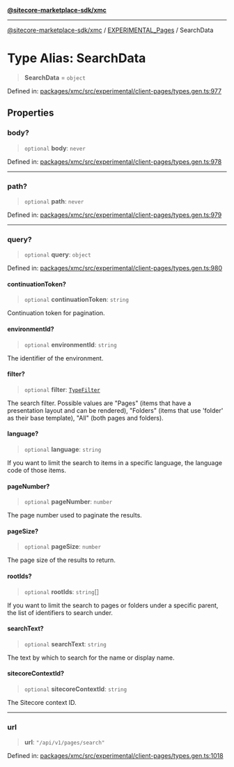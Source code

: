 [**@sitecore-marketplace-sdk/xmc**](../../../../README.md)

***

[@sitecore-marketplace-sdk/xmc](../../../../README.md) / [EXPERIMENTAL\_Pages](../README.md) / SearchData

# Type Alias: SearchData

> **SearchData** = `object`

Defined in: [packages/xmc/src/experimental/client-pages/types.gen.ts:977](https://github.com/Sitecore/marketplace-sdk/blob/main/packages/xmc/src/experimental/client-pages/types.gen.ts#L977)

## Properties

### body?

> `optional` **body**: `never`

Defined in: [packages/xmc/src/experimental/client-pages/types.gen.ts:978](https://github.com/Sitecore/marketplace-sdk/blob/main/packages/xmc/src/experimental/client-pages/types.gen.ts#L978)

***

### path?

> `optional` **path**: `never`

Defined in: [packages/xmc/src/experimental/client-pages/types.gen.ts:979](https://github.com/Sitecore/marketplace-sdk/blob/main/packages/xmc/src/experimental/client-pages/types.gen.ts#L979)

***

### query?

> `optional` **query**: `object`

Defined in: [packages/xmc/src/experimental/client-pages/types.gen.ts:980](https://github.com/Sitecore/marketplace-sdk/blob/main/packages/xmc/src/experimental/client-pages/types.gen.ts#L980)

#### continuationToken?

> `optional` **continuationToken**: `string`

Continuation token for pagination.

#### environmentId?

> `optional` **environmentId**: `string`

The identifier of the environment.

#### filter?

> `optional` **filter**: [`TypeFilter`](TypeFilter.md)

The search filter. Possible values are "Pages" (items that have a presentation layout and can be rendered), "Folders" (items that use 'folder' as their base template), "All" (both pages and folders).

#### language?

> `optional` **language**: `string`

If you want to limit the search to items in a specific language, the language code of those items.

#### pageNumber?

> `optional` **pageNumber**: `number`

The page number used to paginate the results.

#### pageSize?

> `optional` **pageSize**: `number`

The page size of the results to return.

#### rootIds?

> `optional` **rootIds**: `string`[]

If you want to limit the search to pages or folders under a specific parent, the list of identifiers to search under.

#### searchText?

> `optional` **searchText**: `string`

The text by which to search for the name or display name.

#### sitecoreContextId?

> `optional` **sitecoreContextId**: `string`

The Sitecore context ID.

***

### url

> **url**: `"/api/v1/pages/search"`

Defined in: [packages/xmc/src/experimental/client-pages/types.gen.ts:1018](https://github.com/Sitecore/marketplace-sdk/blob/main/packages/xmc/src/experimental/client-pages/types.gen.ts#L1018)
